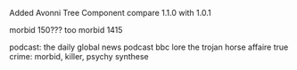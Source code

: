 Added Avonni Tree Component
compare 1.1.0 with 1.0.1

morbid 150??? too morbid
1415

podcast: 
the daily
global news podcast bbc
lore
the trojan horse affaire
true crime: morbid, killer, psychy
synthese